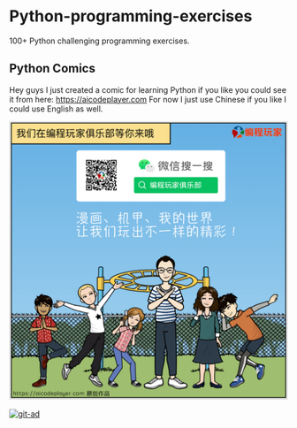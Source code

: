 # Python-programming-exercises

100+ Python challenging programming exercises.

## Python Comics

Hey guys I just created a comic for learning Python if you like you could see it from here: https://aicodeplayer.com
For now I just use Chinese if you like I could use English as well.

![Python Comic](https://github.com/zhiwehu/Python-programming-exercises/blob/master/comic.png?raw=true)

<a href='https://tracking.gitads.io/?repo=Python-programming-exercises'><img src="https://images.gitads.io/Python-programming-exercises" alt="git-ad"/></a>
